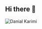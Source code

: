 ## Hi there 👋

<!--
**Danial-Karimi/Danial-Karimi** is a ✨ _special_ ✨ repository because its `README.md` (this file) appears on your GitHub profile.

Here are some ideas to get you started:

- 🔭 I’m currently working on ...
- 🌱 I’m currently learning ...
- 👯 I’m looking to collaborate on ...
- 🤔 I’m looking for help with ...
- 💬 Ask me about ...
- 📫 How to reach me: ...
- 😄 Pronouns: ...
- ⚡ Fun fact: ...
-->
![Danial Karimi](https://readme-typing-svg.herokuapp.com/?lines=Danial+Karimi&center=true&width=500&height=50&color=00ADB5&vCenter=true&size=30)
